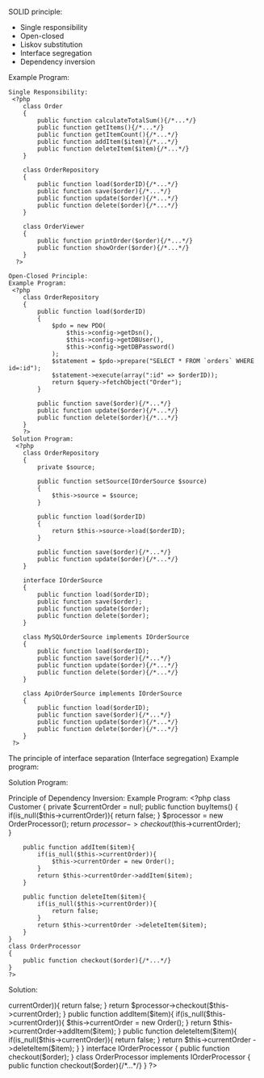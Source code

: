 SOLID principle:

- Single responsibility
- Open-closed
- Liskov substitution
- Interface segregation
- Dependency inversion

Example Program:
 <?php
    class Order
    {
        public function calculateTotalSum(){/*...*/}
        public function getItems(){/*...*/}
        public function getItemCount(){/*...*/}
        public function addItem($item){/*...*/}
        public function deleteItem($item){/*...*/}

        public function printOrder(){/*...*/}
        public function showOrder(){/*...*/}

        public function load(){/*...*/}
        public function save(){/*...*/}
        public function update(){/*...*/}
        public function delete(){/*...*/}
    }
   ?> 
    
    Single Responsibility:
     <?php
        class Order
        {
            public function calculateTotalSum(){/*...*/}
            public function getItems(){/*...*/}
            public function getItemCount(){/*...*/}
            public function addItem($item){/*...*/}
            public function deleteItem($item){/*...*/}
        }

        class OrderRepository
        {
            public function load($orderID){/*...*/}
            public function save($order){/*...*/}
            public function update($order){/*...*/}
            public function delete($order){/*...*/}
        }

        class OrderViewer
        {
            public function printOrder($order){/*...*/}
            public function showOrder($order){/*...*/}
        }
      ?> 
        
    Open-Closed Principle:
    Example Program:
     <?php
        class OrderRepository
        {
            public function load($orderID)
            {
                $pdo = new PDO(
                    $this->config->getDsn(),
                    $this->config->getDBUser(),
                    $this->config->getDBPassword()
                );
                $statement = $pdo->prepare("SELECT * FROM `orders` WHERE id=:id");
                $statement->execute(array(":id" => $orderID));
                return $query->fetchObject("Order");
            }

            public function save($order){/*...*/}
            public function update($order){/*...*/}
            public function delete($order){/*...*/}
        }
        ?> 
     Solution Program:   
      <?php
        class OrderRepository
        {
            private $source;

            public function setSource(IOrderSource $source)
            {
                $this->source = $source;
            }

            public function load($orderID)
            {
                return $this->source->load($orderID);
            }

            public function save($order){/*...*/}
            public function update($order){/*...*/}
        }

        interface IOrderSource
        {
            public function load($orderID);
            public function save($order);
            public function update($order);
            public function delete($order);
        }

        class MySQLOrderSource implements IOrderSource
        {
            public function load($orderID);
            public function save($order){/*...*/}
            public function update($order){/*...*/}
            public function delete($order){/*...*/}
        }

        class ApiOrderSource implements IOrderSource
        {
            public function load($orderID);
            public function save($order){/*...*/}
            public function update($order){/*...*/}
            public function delete($order){/*...*/}
        }
     ?> 

  The principle of interface separation (Interface segregation)
  Example program:
   <?php
      interface IItem
      {
          public function applyDiscount($discount);
          public function applyPromocode($promocode);

          public function setColor($color);
          public function setSize($size);

          public function setCondition($condition);
          public function setPrice($price);
      }
      ?> 
  Solution Program:
  <?php
    interface IItem
    {
        public function setCondition($condition);
        public function setPrice($price);
    }

    interface IClothes
    {
        public function setColor($color);
        public function setSize($size);
        public function setMaterial($material);
    }

    interface IDiscountable
    {
        public function applyDiscount($discount);
        public function applyPromocode($promocode);
    }

    class Book implemets IItem, IDiscountable
    {
        public function setCondition($condition){/*...*/}
        public function setPrice($price){/*...*/}
        public function applyDiscount($discount){/*...*/}
        public function applyPromocode($promocode){/*...*/}
    }

    class KidsClothes implemets IItem, IClothes
    {
        public function setCondition($condition){/*...*/}
        public function setPrice($price){/*...*/}
        public function setColor($color){/*...*/}
        public function setSize($size){/*...*/}
        public function setMaterial($material){/*...*/}
    }
   ?> 
   Principle of Dependency Inversion:
   Example Program:
    <?php
    class Customer
    {
        private $currentOrder = null;
        public function buyItems()
        {    
            if(is_null($this->currentOrder)){
                return false;
            }
            $processor = new OrderProcessor();
            return $processor->checkout($this->currentOrder);   
        }

        public function addItem($item){
            if(is_null($this->currentOrder)){
                $this->currentOrder = new Order();
            }
            return $this->currentOrder->addItem($item);
        }

        public function deleteItem($item){
            if(is_null($this->currentOrder)){
                return false;
            }
            return $this->currentOrder ->deleteItem($item);
        }
    }
    class OrderProcessor
    {
        public function checkout($order){/*...*/}
    }
    ?>  
Solution:
   <?php
class Customer
{
    private $currentOrder = null;

    public function buyItems(IOrderProcessor $processor)
    {    
        if(is_null($this->currentOrder)){
            return false;
        }
        
        return $processor->checkout($this->currentOrder);    
    }

    public function addItem($item){
        if(is_null($this->currentOrder)){
            $this->currentOrder = new Order();
        }
        return $this->currentOrder->addItem($item);
    }
    public function deleteItem($item){
        if(is_null($this->currentOrder)){
            return false;
        }
        return $this->currentOrder ->deleteItem($item);
    }
}

interface IOrderProcessor
{
    public function checkout($order);
}

class OrderProcessor implements IOrderProcessor
{
    public function checkout($order){/*...*/}
}
?> 
